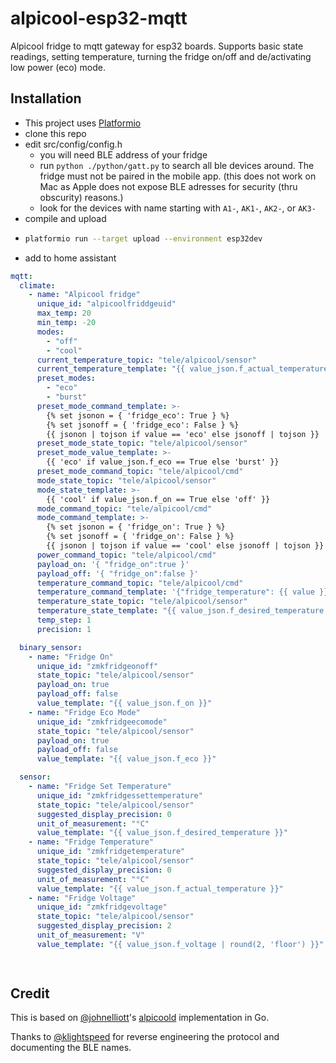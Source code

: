 # alpicool-esp32-mqtt
Alpicool fridge to mqtt gateway for esp32 boards. Supports basic state readings, setting temperature, turning the fridge on/off and de/activating low power (eco) mode.

## Installation
- This project uses [Platformio](https://platformio.org)
- clone this repo
- edit src/config/config.h
  - you will need BLE address of your fridge
  - run `python ./python/gatt.py` to search all ble devices around. The fridge must not be paired in the mobile app. (this does not work on Mac as Apple does not expose BLE adresses for security (thru obscurity) reasons.)
  - look for the devices with name starting with `A1-`, `AK1-`, `AK2-`, or `AK3-` 
- compile and upload
- ```bash  
  platformio run --target upload --environment esp32dev
  ```
- add to home assistant

```yaml
mqtt:
  climate:
    - name: "Alpicool fridge"
      unique_id: "alpicoolfriddgeuid"
      max_temp: 20
      min_temp: -20
      modes:
        - "off"
        - "cool"
      current_temperature_topic: "tele/alpicool/sensor"
      current_temperature_template: "{{ value_json.f_actual_temperature | round(1, 'floor') }}"
      preset_modes:
        - "eco"
        - "burst"
      preset_mode_command_template: >-
        {% set jsonon = { 'fridge_eco': True } %}
        {% set jsonoff = { 'fridge_eco': False } %}
        {{ jsonon | tojson if value == 'eco' else jsonoff | tojson }}
      preset_mode_state_topic: "tele/alpicool/sensor"
      preset_mode_value_template: >-
        {{ 'eco' if value_json.f_eco == True else 'burst' }}
      preset_mode_command_topic: "tele/alpicool/cmd"
      mode_state_topic: "tele/alpicool/sensor"
      mode_state_template: >-
        {{ 'cool' if value_json.f_on == True else 'off' }}
      mode_command_topic: "tele/alpicool/cmd"
      mode_command_template: >-
        {% set jsonon = { 'fridge_on': True } %}
        {% set jsonoff = { 'fridge_on': False } %}
        {{ jsonon | tojson if value == 'cool' else jsonoff | tojson }}
      power_command_topic: "tele/alpicool/cmd"
      payload_on: '{ "fridge_on":true }'
      payload_off: '{ "fridge_on":false }'
      temperature_command_topic: "tele/alpicool/cmd"
      temperature_command_template: '{"fridge_temperature": {{ value }} }'
      temperature_state_topic: "tele/alpicool/sensor"
      temperature_state_template: "{{ value_json.f_desired_temperature | round(1, 'floor')}}"
      temp_step: 1
      precision: 1

  binary_sensor:
    - name: "Fridge On"
      unique_id: "zmkfridgeonoff"
      state_topic: "tele/alpicool/sensor"
      payload_on: true
      payload_off: false
      value_template: "{{ value_json.f_on }}"
    - name: "Fridge Eco Mode"
      unique_id: "zmkfridgeecomode"
      state_topic: "tele/alpicool/sensor"
      payload_on: true
      payload_off: false
      value_template: "{{ value_json.f_eco }}"

  sensor:
    - name: "Fridge Set Temperature"
      unique_id: "zmkfridgessettemperature"
      state_topic: "tele/alpicool/sensor"
      suggested_display_precision: 0
      unit_of_measurement: "°C"
      value_template: "{{ value_json.f_desired_temperature }}"
    - name: "Fridge Temperature"
      unique_id: "zmkfridgetemperature"
      state_topic: "tele/alpicool/sensor"
      suggested_display_precision: 0
      unit_of_measurement: "°C"
      value_template: "{{ value_json.f_actual_temperature }}"
    - name: "Fridge Voltage"
      unique_id: "zmkfridgevoltage"
      state_topic: "tele/alpicool/sensor"
      suggested_display_precision: 2
      unit_of_measurement: "V"
      value_template: "{{ value_json.f_voltage | round(2, 'floor') }}"

  
```

## Credit
This is based on [@johnelliott](https://github.com/johnelliott)'s [alpicoold](https://github.com/johnelliott/alpicoold) implementation in Go.

Thanks to [@klightspeed](https://github.com/klightspeed) for reverse engineering the protocol and documenting the BLE names.

